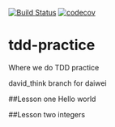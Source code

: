 [![Build Status](https://travis-ci.org/enmotech-go/tdd-practice.svg?branch=kliyes)](https://travis-ci.org/enmotech-go/tdd-practice)
[![codecov](https://codecov.io/gh/enmotech-go/tdd-practice/branch/kliyes/graph/badge.svg)](https://codecov.io/gh/enmotech-go/tdd-practice)
# tdd-practice
Where we do TDD practice

david_think branch for daiwei

##Lesson one
  Hello world
  
##Lesson two
  integers

